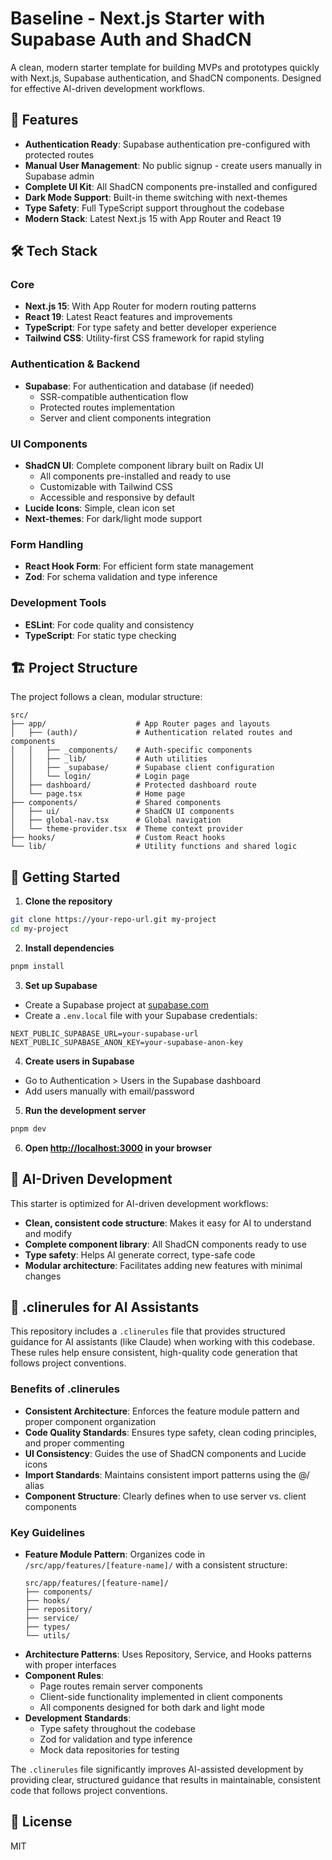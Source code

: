 # Baseline - Next.js Starter with Supabase Auth and ShadCN

A clean, modern starter template for building MVPs and prototypes quickly with Next.js, Supabase authentication, and ShadCN components. Designed for effective AI-driven development workflows.

## 🚀 Features

- **Authentication Ready**: Supabase authentication pre-configured with protected routes
- **Manual User Management**: No public signup - create users manually in Supabase admin
- **Complete UI Kit**: All ShadCN components pre-installed and configured
- **Dark Mode Support**: Built-in theme switching with next-themes
- **Type Safety**: Full TypeScript support throughout the codebase
- **Modern Stack**: Latest Next.js 15 with App Router and React 19

## 🛠️ Tech Stack

### Core
- **Next.js 15**: With App Router for modern routing patterns
- **React 19**: Latest React features and improvements
- **TypeScript**: For type safety and better developer experience
- **Tailwind CSS**: Utility-first CSS framework for rapid styling

### Authentication & Backend
- **Supabase**: For authentication and database (if needed)
  - SSR-compatible authentication flow
  - Protected routes implementation
  - Server and client components integration

### UI Components
- **ShadCN UI**: Complete component library built on Radix UI
  - All components pre-installed and ready to use
  - Customizable with Tailwind CSS
  - Accessible and responsive by default
- **Lucide Icons**: Simple, clean icon set
- **Next-themes**: For dark/light mode support

### Form Handling
- **React Hook Form**: For efficient form state management
- **Zod**: For schema validation and type inference

### Development Tools
- **ESLint**: For code quality and consistency
- **TypeScript**: For static type checking

## 🏗️ Project Structure

The project follows a clean, modular structure:

```
src/
├── app/                    # App Router pages and layouts
│   ├── (auth)/             # Authentication related routes and components
│   │   ├── _components/    # Auth-specific components
│   │   ├── _lib/           # Auth utilities
│   │   ├── _supabase/      # Supabase client configuration
│   │   └── login/          # Login page
│   ├── dashboard/          # Protected dashboard route
│   └── page.tsx            # Home page
├── components/             # Shared components
│   ├── ui/                 # ShadCN UI components
│   ├── global-nav.tsx      # Global navigation
│   └── theme-provider.tsx  # Theme context provider
├── hooks/                  # Custom React hooks
└── lib/                    # Utility functions and shared logic
```

## 🚦 Getting Started

1. **Clone the repository**

```bash
git clone https://your-repo-url.git my-project
cd my-project
```

2. **Install dependencies**

```bash
pnpm install
```

3. **Set up Supabase**

- Create a Supabase project at [supabase.com](https://supabase.com)
- Create a `.env.local` file with your Supabase credentials:

```
NEXT_PUBLIC_SUPABASE_URL=your-supabase-url
NEXT_PUBLIC_SUPABASE_ANON_KEY=your-supabase-anon-key
```

4. **Create users in Supabase**

- Go to Authentication > Users in the Supabase dashboard
- Add users manually with email/password

5. **Run the development server**

```bash
pnpm dev
```

6. **Open [http://localhost:3000](http://localhost:3000) in your browser**

## 🧠 AI-Driven Development

This starter is optimized for AI-driven development workflows:

- **Clean, consistent code structure**: Makes it easy for AI to understand and modify
- **Complete component library**: All ShadCN components ready to use
- **Type safety**: Helps AI generate correct, type-safe code
- **Modular architecture**: Facilitates adding new features with minimal changes

## 🤖 .clinerules for AI Assistants

This repository includes a `.clinerules` file that provides structured guidance for AI assistants (like Claude) when working with this codebase. These rules help ensure consistent, high-quality code generation that follows project conventions.

### Benefits of .clinerules

- **Consistent Architecture**: Enforces the feature module pattern and proper component organization
- **Code Quality Standards**: Ensures type safety, clean coding principles, and proper commenting
- **UI Consistency**: Guides the use of ShadCN components and Lucide icons
- **Import Standards**: Maintains consistent import patterns using the @/ alias
- **Component Structure**: Clearly defines when to use server vs. client components

### Key Guidelines

- **Feature Module Pattern**: Organizes code in `/src/app/features/[feature-name]/` with a consistent structure:
  ```
  src/app/features/[feature-name]/
  ├── components/
  ├── hooks/
  ├── repository/
  ├── service/
  ├── types/
  └── utils/
  ```
- **Architecture Patterns**: Uses Repository, Service, and Hooks patterns with proper interfaces
- **Component Rules**: 
  - Page routes remain server components
  - Client-side functionality implemented in client components
  - All components designed for both dark and light mode
- **Development Standards**:
  - Type safety throughout the codebase
  - Zod for validation and type inference
  - Mock data repositories for testing

The `.clinerules` file significantly improves AI-assisted development by providing clear, structured guidance that results in maintainable, consistent code that follows project conventions.

## 📝 License

MIT
